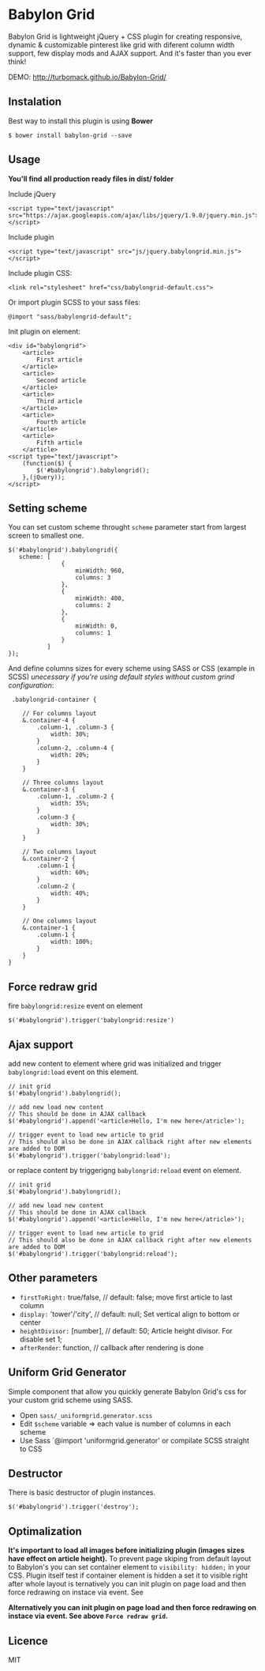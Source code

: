 Babylon Grid
============

Babylon Grid is lightweight jQuery + CSS plugin for creating responsive, dynamic & customizable pinterest like grid with diferent column width support, few display mods and AJAX support. And it's faster than you ever think!

DEMO: http://turbomack.github.io/Babylon-Grid/

## Instalation

Best way to install this plugin is using **Bower**

    $ bower install babylon-grid --save

## Usage

**You'll find all production ready files in dist/ folder**

Include jQuery

    <script type="text/javascript" src="https://ajax.googleapis.com/ajax/libs/jquery/1.9.0/jquery.min.js"></script>


Include plugin

    <script type="text/javascript" src="js/jquery.babylongrid.min.js"></script>

Include plugin CSS:

    <link rel="stylesheet" href="css/babylongrid-default.css">

Or import plugin SCSS to your sass files:

    @import "sass/babylongrid-default";

Init plugin on element:

    <div id="babylongrid">
        <article>
            First article
        </article>
        <article>
            Second article
        </article>
        <article>
            Third article
        </article>
        <article>
            Fourth article
        </article>
        <article>
            Fifth article
        </article>
    <script type="text/javascript">
        (function($) {
            $('#babylongrid').babylongrid();
        },(jQuery));
    </script>

## Setting scheme

You can set custom scheme throught `scheme` parameter start from largest screen to smallest one.

    $('#babylongrid').babylongrid({
       scheme: [
                   {
                       minWidth: 960,
                       columns: 3
                   },
                   {
                       minWidth: 400,
                       columns: 2
                   },
                   {
                       minWidth: 0,
                       columns: 1
                   }
               ]
    });

And define columns sizes for every scheme using SASS or CSS (example in SCSS) *unecessary if you're using default styles without custom grind configuration*:

     .babylongrid-container {

        // For columns layout
        &.container-4 {
            .column-1, .column-3 {
                width: 30%;
            }
            .column-2, .column-4 {
                width: 20%;
            }
        }

        // Three columns layout
        &.container-3 {
            .column-1, .column-2 {
                width: 35%;
            }
            .column-3 {
                width: 30%;
            }
        }

        // Two columns layout
        &.container-2 {
            .column-1 {
                width: 60%;
            }
            .column-2 {
                width: 40%;
            }
        }

        // One columns layout
        &.container-1 {
            .column-1 {
                width: 100%;
            }
        }
    }

## Force redraw grid

fire `babylongrid:resize` event on element

    $('#babylongrid').trigger('babylongrid:resize')

## Ajax support

add new content to element where grid was initialized and trigger `babylongrid:load` event on this element.

    // init grid
    $('#babylongrid').babylongrid();

    // add new load new content
    // This should be done in AJAX callback
    $('#babylongrid').append('<article>Hello, I'm new here</atricle>');

    // trigger event to load new article to grid
    // This should also be done in AJAX callback right after new elements are added to DOM
    $('#babylongrid').trigger('babylongrid:load');

or replace content by triggerigng `babylongrid:reload` event on element.

    // init grid
    $('#babylongrid').babylongrid();

    // add new load new content
    // This should be done in AJAX callback
    $('#babylongrid').append('<article>Hello, I'm new here</atricle>');

    // trigger event to load new article to grid
    // This should also be done in AJAX callback right after new elements are added to DOM
    $('#babylongrid').trigger('babylongrid:reload');

## Other parameters

* `firstToRight:` true/false, // default: false; move first article to last column
* `display:` 'tower'/'city', // default: null; Set vertical align to bottom or center
* `heightDivisor:` [number], // default: 50; Article height divisor. For disable set 1;
* `afterRender`: function, // callback after rendering is done

## Uniform Grid Generator

Simple component that allow you quickly generate Babylon Grid's css for your custom grid scheme using SASS.

* Open `sass/_uniformgrid.generator.scss`
* Edit `$scheme` variable => each value is number of columns in each scheme
* Use Sass `@import 'uniformgrid.generator' or compilate SCSS straight to CSS

## Destructor
There is basic destructor of plugin instances.
```
$('#babylongrid').trigger('destroy');
```

## Optimalization

**It's important to load all images before initializing plugin (images sizes have effect on article height).**
To prevent page skiping from default layout to Babylon's you can set container element to `visibility: hidden;` in your CSS.
Plugin itself test if container element is hidden a set it to visible right after whole layout is ternatively you can init plugin on page load and then force redrawing on instace via event. See

**Alternatively you can init plugin on page load and then force redrawing on instace via event. See above `Force redraw grid`.**

## Licence
MIT
